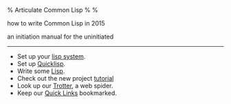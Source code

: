 % Articulate Common Lisp
%
%

how to write Common Lisp in 2015

an initiation manual for the uninitiated

---

* Set up your [lisp system](./env:lisp-system.html).
* Set up [Quicklisp](./env:quicklisp.html).
* Write some [Lisp](./initial:abcs.html).
* Check out the new project [tutorial](./initial:new-project.html)
* Look up our [Trotter](./examples:trotter-walkthrough.html), a web spider.
* Keep our [Quick Links](./quicklinks.html) bookmarked.

